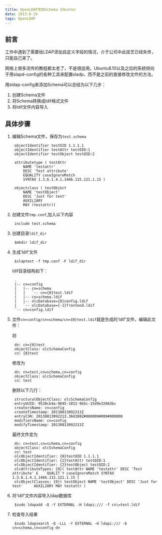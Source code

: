 ```yaml
---
title: OpenLDAP添加Schema（Ubuntu）
date: 2013-8-19
tags: OpenLDAP
---
```


前言
---
工作中遇到了需要给LDAP添加自定义字段的情况，介于公司中此技艺已经失传，只能自己来了。

网络上很多流传的教程都太老了，不是很适用。Ubuntu8.10以及之后的系统倾向于用slapd-config的各种工具来配置sladp，而不是之前的直接修改文件的方法。

用sldap-config来添加Schema可以总结为以下几步：

1. 创建Schema文件
2. 将Schema转换成ldif格式文件
3. 将ldif文件内容导入


具体步骤
-------

1. 编辑Schema文件，保存为`test.schema`
		
		objectIdentifier testOID 1.1.1.1
		objectIdentifier testAttr testOID:1
		objectIdentifier testObject testOID:2
		
		attributetype ( testAttr
			NAME 'testattr'
			DESC 'Test attribute'
			EQUALITY caseIgnoreMatch
			SYNTAX 1.3.6.1.4.1.1466.115.121.1.15 )
			
		objectclass ( testObject
			NAME 'testObject'
			DESC 'Just for test'
			AUXILIARY
			MAY	(testattr))
        
2. 创建文件`tmp.conf`,加入以下内容

		include test.schema
    
3. 创建目录`ldif_dir`

		$mkdir ldif_dir


4. 生成‘ldif’文件
	
		$slaptest -f tmp.conf -F ldif_dir

	ldif目录结构如下：
	
		.
		|-- cn=config
		|   |-- cn=schema
		|   |   `-- cn={0}test.ldif
		|   |-- cn=schema.ldif
		|   |-- olcDatabase={0}config.ldif
		|   `-- olcDatabase={-1}frontend.ldif
		`-- cn=config.ldif
		
5. 文件`cn=config/cn=schema/cn={0}test.ldif`就是生成的‘ldif’文件，编辑此文件：

	将
	
		dn: cn={0}test
		objectClass: olcSchemaConfig
		cn: {0}test
    
	修改为

		dn: cn=test,cn=schema,cn=config
    	objectClass: olcSchemaConfig
    	cn: test
    
	删除以下几行：
		
		structuralObjectClass: olcSchemaConfig
		entryUUID: 9530cb4a-9845-1032-9b5c-15d9e32663bc
		creatorsName: cn=config
		createTimestamp: 20130813092213Z
		entryCSN: 20130813092213.368308Z#000000#000#000000
		modifiersName: cn=config
		modifyTimestamp: 20130813092213Z

	最终文件变为

		dn: cn=test,cn=schema,cn=config
		objectClass: olcSchemaConfig
		cn: test
		olcObjectIdentifier: {0}testOID 1.1.1.1
		olcObjectIdentifier: {1}testAttr testOID:1
		olcObjectIdentifier: {2}testObject testOID:2
		olcAttributeTypes: {0}( testAttr NAME 'testattr' DESC 'Test attribute' E    QUALIT Y caseIgnoreMatch SYNTAX 1.3.6.1.4.1.1466.115.121.1.15 )
		olcObjectClasses: {0}( testObject NAME 'testObject' DESC 'Just for test'     AUXILIARY MAY testattr )

6. 将‘ldif’文件内容导入ldap数据库

		$sudo ldapadd -Q -Y EXTERNAL -H ldapi:/// -f cn\=test.ldif

7. 检查导入结果

		$sudo ldapsearch -Q -LLL -Y EXTERNAL -H ldapi:/// -b cn=schema,cn=config dn
